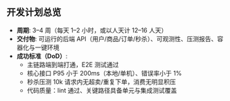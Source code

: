 ## 开发计划总览

- **周期**: 3–4 周（每天 1–2 小时，或以人天计 12–16 人天）
- **交付物**: 可运行的后端 API（用户/商品/订单/秒杀）、可观测性、压测报告、容器化与一键环境
- **成功标准（DoD）**:
    - 主链路端到端打通，E2E 测试通过
    - 核心接口 P95 小于 200ms（本地/单机）、错误率小于 1%
    - 秒杀压测 10k 请求内无超卖/重复下单，消费无明显积压
    - 代码质量：lint 通过、关键路径具备单元与集成测试覆盖